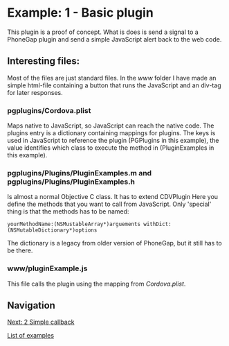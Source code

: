 # Example: 1 - Basic plugin

This plugin is a proof of concept. What is does is send a signal 
to a PhoneGap plugin and send a simple JavaScript alert back 
to the web code.

## Interesting files:
Most of the files are just standard files. In the _www_ folder I have 
made an simple html-file containing a button that runs the 
JavaScript and an div-tag for later responses.

### pgplugins/Cordova.plist
Maps native to JavaScript, so JavaScript can reach the native code. 
The plugins entry is a dictionary containing mappings for plugins. 
The keys is used in JavaScript to reference the plugin (PGPlugins 
in this example), the value identifies which class to execute the 
method in (PluginExamples in this example).

### pgplugins/Plugins/PluginExamples.m and pgplugins/Plugins/PluginExamples.h
Is almost a normal Objective C class. It has to extend CDVPlugin 
Here you define the methods that you want to call from JavaScript. 
Only 'special' thing is that the methods has to be named:

    yourMethodName:(NSMustableArray*)arguements withDict:(NSMutableDictionary*)options

The dictionary is a legacy from older version of PhoneGap, but it 
still has to be there.

### www/pluginExample.js
This file calls the plugin using the mapping from _Cordova.plist_.

## Navigation
[Next: 2 Simple callback](https://github.com/rohdef/PGPlugins/tree/2_Simple_callback)

[List of examples](https://github.com/rohdef/PGPlugins/)
